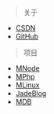 > 关于
* [CSDN](http://blog.csdn.net/dai_jing)
* [GitHub](https://github.com/zhengjinwei123)
> 项目
* [MNode](https://github.com/zhengjinwei123/mnode)
* [MPhp](https://github.com/zhengjinwei123/mphp)
* [MLinux](https://github.com/zhengjinwei123/MLinux)
* [JadeBlog](https://github.com/zhengjinwei123/jadeBlog)
* [MDB](https://github.com/zhengjinwei123/MDB)
